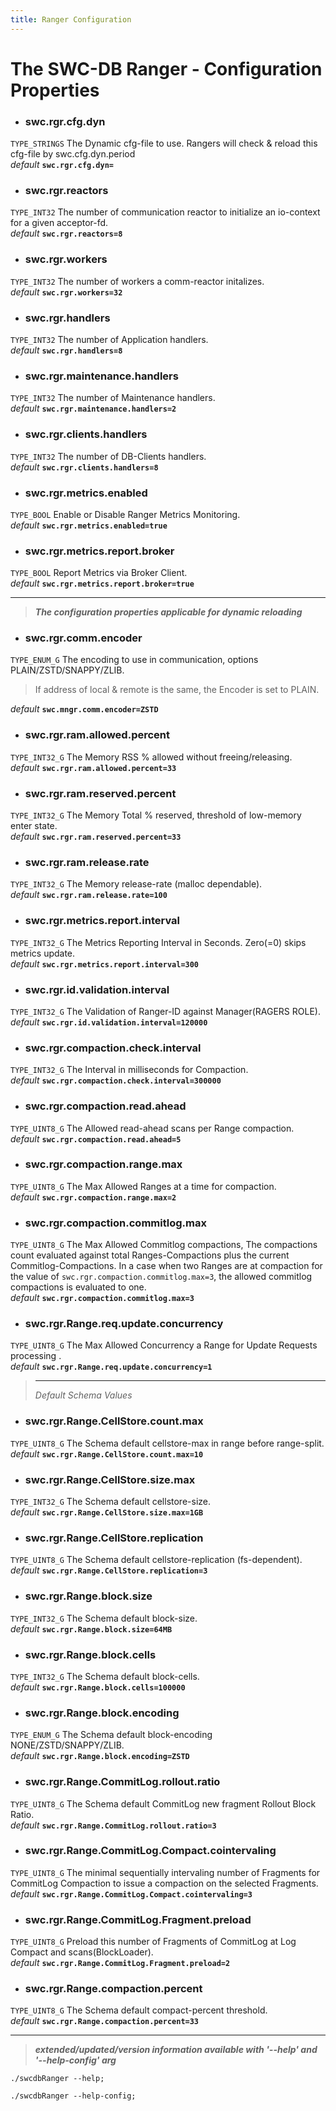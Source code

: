 ```yaml
---
title: Ranger Configuration
---
```




# The SWC-DB Ranger - Configuration Properties



* ### swc.rgr.cfg.dyn
```TYPE_STRINGS```
The Dynamic cfg-file to use. Rangers will check & reload this cfg-file by swc.cfg.dyn.period \
_default_ **```swc.rgr.cfg.dyn=```**

* ### swc.rgr.reactors
```TYPE_INT32```
The number of communication reactor to initialize an io-context for a given acceptor-fd. \
_default_ **```swc.rgr.reactors=8```**

* ### swc.rgr.workers
```TYPE_INT32```
The number of workers a comm-reactor initalizes. \
_default_ **```swc.rgr.workers=32```**

* ### swc.rgr.handlers
```TYPE_INT32```
The number of Application handlers. \
_default_ **```swc.rgr.handlers=8```**


* ### swc.rgr.maintenance.handlers
```TYPE_INT32```
The number of Maintenance handlers. \
_default_ **```swc.rgr.maintenance.handlers=2```**


* ### swc.rgr.clients.handlers
```TYPE_INT32```
The number of DB-Clients handlers. \
_default_ **```swc.rgr.clients.handlers=8```**

* ### swc.rgr.metrics.enabled
```TYPE_BOOL```
Enable or Disable Ranger Metrics Monitoring. \
_default_ **```swc.rgr.metrics.enabled=true```**

* ### swc.rgr.metrics.report.broker
```TYPE_BOOL```
Report Metrics via Broker Client. \
_default_ **```swc.rgr.metrics.report.broker=true```**


***

 > **_The configuration properties applicable for dynamic reloading_**

* ### swc.rgr.comm.encoder
```TYPE_ENUM_G```
The encoding to use in communication, options PLAIN/ZSTD/SNAPPY/ZLIB.
> If address of local & remote is the same, the Encoder is set to PLAIN.

  _default_ **```swc.mngr.comm.encoder=ZSTD```**

* ### swc.rgr.ram.allowed.percent
```TYPE_INT32_G```
The Memory RSS % allowed without freeing/releasing. \
_default_ **```swc.rgr.ram.allowed.percent=33```**

* ### swc.rgr.ram.reserved.percent
```TYPE_INT32_G```
The Memory Total % reserved, threshold of low-memory enter state. \
_default_ **```swc.rgr.ram.reserved.percent=33```**

* ### swc.rgr.ram.release.rate
```TYPE_INT32_G```
The Memory release-rate (malloc dependable). \
_default_ **```swc.rgr.ram.release.rate=100```**

* ### swc.rgr.metrics.report.interval
```TYPE_INT32_G```
The Metrics Reporting Interval in Seconds. Zero(=0) skips metrics update.\
_default_ **```swc.rgr.metrics.report.interval=300```**

* ### swc.rgr.id.validation.interval
```TYPE_INT32_G```
The Validation of Ranger-ID against Manager(RAGERS ROLE). \
_default_ **```swc.rgr.id.validation.interval=120000```**

* ### swc.rgr.compaction.check.interval
```TYPE_INT32_G```
The Interval in milliseconds for Compaction. \
_default_ **```swc.rgr.compaction.check.interval=300000```**

* ### swc.rgr.compaction.read.ahead
```TYPE_UINT8_G```
The Allowed read-ahead scans per Range compaction. \
_default_ **```swc.rgr.compaction.read.ahead=5```**

* ### swc.rgr.compaction.range.max
```TYPE_UINT8_G```
The Max Allowed Ranges at a time for compaction. \
_default_ **```swc.rgr.compaction.range.max=2```**

* ### swc.rgr.compaction.commitlog.max
```TYPE_UINT8_G```
The Max Allowed Commitlog compactions, The compactions count evaluated against total Ranges-Compactions plus the current Commitlog-Compactions. In a case when two Ranges are at compaction for the value of `swc.rgr.compaction.commitlog.max=3`, the allowed commitlog compactions is evaluated to one. \
_default_ **```swc.rgr.compaction.commitlog.max=3```**

* ### swc.rgr.Range.req.update.concurrency
```TYPE_UINT8_G```
The Max Allowed Concurrency a Range for Update Requests processing . \
_default_ **```swc.rgr.Range.req.update.concurrency=1```**

  > ***
  > _Default Schema Values_

* ### swc.rgr.Range.CellStore.count.max
```TYPE_UINT8_G```
The Schema default cellstore-max in range before range-split. \
_default_ **```swc.rgr.Range.CellStore.count.max=10```**


* ### swc.rgr.Range.CellStore.size.max
```TYPE_INT32_G```
The Schema default cellstore-size. \
_default_ **```swc.rgr.Range.CellStore.size.max=1GB```**

* ### swc.rgr.Range.CellStore.replication
```TYPE_UINT8_G```
The Schema default cellstore-replication (fs-dependent). \
_default_ **```swc.rgr.Range.CellStore.replication=3```**

* ### swc.rgr.Range.block.size
```TYPE_INT32_G```
The Schema default block-size. \
_default_ **```swc.rgr.Range.block.size=64MB```**

* ### swc.rgr.Range.block.cells
```TYPE_INT32_G```
The Schema default block-cells. \
_default_ **```swc.rgr.Range.block.cells=100000```**

* ### swc.rgr.Range.block.encoding
```TYPE_ENUM_G```
The Schema default block-encoding NONE/ZSTD/SNAPPY/ZLIB. \
_default_ **```swc.rgr.Range.block.encoding=ZSTD```**

* ### swc.rgr.Range.CommitLog.rollout.ratio
```TYPE_UINT8_G```
The Schema default CommitLog new fragment Rollout Block Ratio. \
_default_ **```swc.rgr.Range.CommitLog.rollout.ratio=3```**

* ### swc.rgr.Range.CommitLog.Compact.cointervaling
```TYPE_UINT8_G```
The minimal sequentially intervaling number of Fragments for CommitLog Compaction to issue a compaction on the selected Fragments. \
_default_ **```swc.rgr.Range.CommitLog.Compact.cointervaling=3```**

* ### swc.rgr.Range.CommitLog.Fragment.preload
```TYPE_UINT8_G```
Preload this number of Fragments of CommitLog at Log Compact and scans(BlockLoader). \
_default_ **```swc.rgr.Range.CommitLog.Fragment.preload=2```**

* ### swc.rgr.Range.compaction.percent
```TYPE_UINT8_G```
The Schema default compact-percent threshold. \
_default_ **```swc.rgr.Range.compaction.percent=33```**



***

 > _**extended/updated/version information available with '--help' and '--help-config' arg**_

```
./swcdbRanger --help;
```

```
./swcdbRanger --help-config;
```
